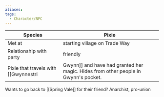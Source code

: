 ```yaml
---
aliases:
tags:
  - Character/NPC
---
```


| Species                 | Pixie                         |
| ----------------------- | ----------------------------- |
| Met at                  | starting village on Trade Way |
| Relationship with party | friendly                      |
Pixie that travels with [[Gwynnestri|Gwynn]] and have had granted her magic. Hides from other people in Gwynn's pocket.
Wants to go back to [[Spring Vale]] for their friend?
Anarchist, pro-union